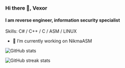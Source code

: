 ### Hi there 👋, Vexor
#### I am reverse engineer, information security specialist

Skills: C# / C++ / C / ASM / LINUX

- 🔭 I’m currently working on NikmaASM 

![GitHub stats](https://github-readme-stats.vercel.app/api?username=vexorus&show_icons=true)  

![GitHub streak stats](https://streak-stats.demolab.com/?user=vexorus)  

